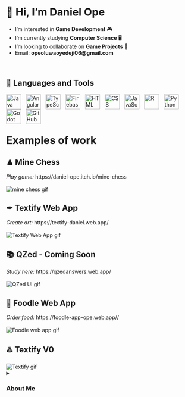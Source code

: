 <h1> 👋 Hi, I’m Daniel Ope </h1>
<ul>
  <li>I’m interested in <strong>Game Development</strong> 🎮</li>
  <li>I’m currently studying <strong>Computer Science</strong> 🖥</li>
  <li>I’m looking to collaborate on <strong>Game Projects</strong> 💞️</li>
  <li>Email: <strong>opeoluwaoyedeji06@gmail.com</strong></li>
</ul>
<br/>

<h2>🧰 Languages and Tools</h2>
<img align="left" alt="Java" title="Java" width="40px" style="padding-right:10px;" src="https://cdn.jsdelivr.net/gh/devicons/devicon/icons/java/java-original.svg"/>

<img align="left" alt="Angular" title="Angular" width="40px" style="padding-right:10px;" src="https://cdn.jsdelivr.net/gh/devicons/devicon/icons/angularjs/angularjs-plain.svg" />

<img align="left" alt="TypeScript" title="TypeScript" width="40px" style="padding-right:10px;" src="https://cdn.jsdelivr.net/gh/devicons/devicon/icons/typescript/typescript-plain.svg" />

<img align="left" alt="Firebase" title="Firebase" width="40px" style="padding-right:10px;" src="https://cdn.jsdelivr.net/gh/devicons/devicon/icons/firebase/firebase-plain.svg" />

<img align="left" alt="HTML" title="HTML" width="40px" style="padding-right:10px;" src="https://cdn.jsdelivr.net/gh/devicons/devicon/icons/html5/html5-plain.svg"/>

<img align="left" alt="CSS" title="CSS" width="40px" style="padding-right:10px;" src="https://cdn.jsdelivr.net/gh/devicons/devicon/icons/css3/css3-plain.svg"/>

<img align="left" alt="JavaScript" title="JavaScript" width="40px" style="padding-right:10px;" src="https://cdn.jsdelivr.net/gh/devicons/devicon/icons/javascript/javascript-plain.svg" />

<img align="left" alt="R" title="R" width="40px" style="padding-right:10px;" src="https://cdn.jsdelivr.net/gh/devicons/devicon/icons/r/r-original.svg" />

<img align="left" alt="Python" title="Python" width="40px" style="padding-right:10px;" src="https://cdn.jsdelivr.net/gh/devicons/devicon/icons/python/python-plain.svg" />

<img align="left" alt="Godot" title="Godot" width="40px" style="padding-right:10px;" src="https://cdn.jsdelivr.net/gh/devicons/devicon/icons/godot/godot-original.svg" />

<img align="left" alt="GitHub" title="GitHub" width="40px" style="padding-right:10px;" src="https://cdn.jsdelivr.net/gh/devicons/devicon/icons/github/github-original.svg" />
<br/><br/><br/><br/>

<h1>Examples of work</h1>
<h2>♟ Mine Chess</h2>
<i>Play game: </i>https://daniel-ope.itch.io/mine-chess <br/><br/>
<img src="https://user-images.githubusercontent.com/97707320/159814033-80fdc64b-f6f2-45ab-8069-54a2213c6cb7.gif" alt="mine chess gif"/>
<br/>

<h2>✒ Textify Web App</h2>
<i>Create art: </i>https://textify-daniel.web.app/ <br/><br/>
<img src="https://user-images.githubusercontent.com/97707320/215551180-a31c6bda-de38-454e-bb9d-34d4335ccf17.gif" alt="Textify Web App gif"/>
<br/>

<h2>📚 QZed - Coming Soon</h2>
<i>Study here: </i>https://qzedanswers.web.app/ <br/><br/>
<img src="https://github.com/Daniel-Ope06/Daniel-Ope06/assets/97707320/de1c32c5-524d-4630-9863-e8696d5a2613" alt="QZed UI gif"/>
<br/>

<h2>🚚 Foodle Web App</h2>
<i>Order food: </i>https://foodle-app-ope.web.app// <br/><br/>
<img src="https://github.com/Daniel-Ope06/Daniel-Ope06/assets/97707320/69014ceb-677d-4059-9e7d-ea5f3bec602c" alt="Foodle web app gif"/>
<br/>

<h2>♨️ Textify V0</h2>
<img src="https://user-images.githubusercontent.com/97707320/174207009-e13274a2-a602-4834-bf9f-bbc6a5789de6.png" alt="Textify gif"/>
<br/>

<details>
  <summary><h3>About Me</h3></summary>
  <p>
As an aspiring game developer in my 3rd year at Elizade University, I am passionate about creating visually stunning and immersive experiences. My interests in problem-solving and programming have led me to master various tools and technologies such as 𝘱𝘩𝘰𝘵𝘰𝘨𝘳𝘢𝘱𝘩𝘺, 𝘢𝘯𝘪𝘮𝘢𝘵𝘪𝘰𝘯, and 𝘱𝘳𝘰𝘨𝘳𝘢𝘮𝘮𝘪𝘯𝘨. I am constantly seeking to expand my skill set and am currently learning/using 𝗚𝗼𝗱𝗼𝘁, 𝗕𝗹𝗲𝗻𝗱𝗲𝗿, and 𝗨𝗻𝗿𝗲𝗮𝗹 𝗘𝗻𝗴𝗶𝗻𝗲 to further develop my abilities. I am confident that my passion for game development, my strong foundation in programming and my ongoing efforts to improve my skills make me an ideal candidate for any role in the industry.
  </p>
</details>
